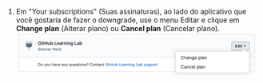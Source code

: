 1. Em "Your subscriptions" (Suas assinaturas), ao lado do aplicativo que você gostaria de fazer o downgrade, use o menu Editar e clique em **Change plan** (Alterar plano) ou **Cancel plan** (Cancelar plano). ![Editar link na seção Compras no Marketplace das configurações de faturamento da sua conta pessoal](/assets/images/help/marketplace/marketplace-edit-app-billing-settings.png)
